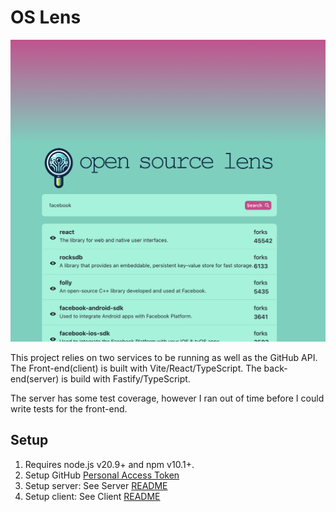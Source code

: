 # OS Lens

![Open Source Lens](./screenshot.png)

This project relies on two services to be running as well as the GitHub API. The Front-end(client) 
is built with Vite/React/TypeScript. The back-end(server) is build with Fastify/TypeScript.

The server has some test coverage, however I ran out of time before I could write tests for the front-end.

## Setup
1. Requires node.js v20.9+ and npm v10.1+.
1. Setup GitHub [Personal Access Token](https://docs.github.com/en/authentication/keeping-your-account-and-data-secure/managing-your-personal-access-tokens#creating-a-personal-access-token-classic)
1. Setup server: See Server [README](./server/README.md)
1. Setup client: See Client [README](./client/README.md)
